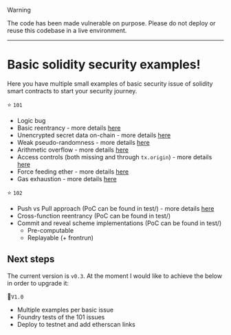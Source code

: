 > [!WARNING]
> The code has been made vulnerable on purpose. Please do not deploy or reuse this codebase in a live environment.

---

# Basic solidity security examples!

Here you have multiple small examples of basic security issue of solidity smart contracts to start your security journey. 


:star: `101`

- Logic bug
- Basic reentrancy - more details [here](https://www.cyfrin.io/glossary/reentrancy-attack)
- Unencrypted secret data on-chain - more details [here](https://swcregistry.io/docs/SWC-136)
- Weak pseudo-randomness - more details [here](https://swcregistry.io/docs/SWC-120)
- Arithmetic overflow - more details [here](https://swcregistry.io/docs/SWC-101)
- Access controls (both missing and through `tx.origin`) - more details [here](https://swcregistry.io/docs/SWC-115)
- Force feeding ether - more details [here](https://swcregistry.io/docs/SWC-132)
- Gas exhaustion - more details [here](https://swcregistry.io/docs/SWC-128)


:star: `102`

- Push vs Pull approach (PoC can be found in test/) - more details [here](https://swcregistry.io/docs/SWC-113)
- Cross-function reentrancy (PoC can be found in test/)
- Commit and reveal scheme implementations (PoC can be found in test/)
	- Pre-computable 
	- Replayable (+ frontrun)


## Next steps

The current version is `v0.3`. At the moment I would like to achieve the below in order to upgrade it:

:pushpin:`V1.0`

- Multiple examples per basic issue
- Foundry tests of the 101 issues
- Deploy to testnet and add etherscan links
